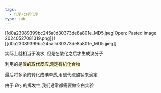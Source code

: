 ```yaml
---
tags:
  - 化学/分析化学
type: sub
---
```


[[d0a23089399bc245a0d30373de8a801e_MD5.jpeg|Open: Pasted image 20240527081319.png]]
![[d0a23089399bc245a0d30373de8a801e_MD5.jpeg]]


实际上就相当于溴水, 但是在酸化之后才生成溴分子

利用的是<mark style="background: #FFF3A3A6;">溴的取代反应,测定有机化合物</mark>

最后将多余的转化成碘单质,用硫代硫酸钠来滴定

由于 $Br_2$ 的挥发性,我们通常都需要做空白实验